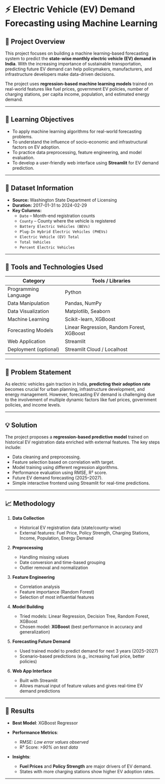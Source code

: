 # ⚡ Electric Vehicle (EV) Demand Forecasting using Machine Learning

## 🚀 Project Overview

This project focuses on building a machine learning-based forecasting system to predict the **state-wise monthly electric vehicle (EV) demand in India**. With the increasing importance of sustainable transportation, predicting future EV demand can help policymakers, manufacturers, and infrastructure developers make data-driven decisions.

The project uses **regression-based machine learning models** trained on real-world features like fuel prices, government EV policies, number of charging stations, per capita income, population, and estimated energy demand.

---

## 🎯 Learning Objectives

- To apply machine learning algorithms for real-world forecasting problems.
- To understand the influence of socio-economic and infrastructural factors on EV adoption.
- To practice data preprocessing, feature engineering, and model evaluation.
- To develop a user-friendly web interface using **Streamlit** for EV demand prediction.

---

## 📂 Dataset Information
- **Source:** Washington State Department of Licensing
- **Duration:** 2017-01-31 to 2024-02-29
- **Key Columns:**
  - `Date` – Month-end registration counts
  - `County` – County where the vehicle is registered
  - `Battery Electric Vehicles (BEVs)`
  - `Plug-In Hybrid Electric Vehicles (PHEVs)`
  - `Electric Vehicle (EV) Total`
  - `Total Vehicles`
  - `Percent Electric Vehicles`

---

## 🧰 Tools and Technologies Used

| Category               | Tools / Libraries                               |
|------------------------|--------------------------------------------------|
| Programming Language   | Python                                           |
| Data Manipulation      | Pandas, NumPy                                    |
| Data Visualization     | Matplotlib, Seaborn                              |
| Machine Learning       | Scikit-learn, XGBoost                            |
| Forecasting Models     | Linear Regression, Random Forest, XGBoost        |
| Web Application        | Streamlit                                        |
| Deployment (optional)  | Streamlit Cloud / Localhost                      |

---

## 🔎 Problem Statement

As electric vehicles gain traction in India, **predicting their adoption rate** becomes crucial for urban planning, infrastructure development, and energy management. However, forecasting EV demand is challenging due to the involvement of multiple dynamic factors like fuel prices, government policies, and income levels.

---

## 💡 Solution

The project proposes a **regression-based predictive model** trained on historical EV registration data enriched with external features. The key steps include:

- Data cleaning and preprocessing.
- Feature selection based on correlation with target.
- Model training using different regression algorithms.
- Performance evaluation using RMSE, R² score.
- Future EV demand forecasting (2025–2027).
- Simple interactive frontend using Streamlit for real-time predictions.

---

## 📈 Methodology

1. **Data Collection**  
   - Historical EV registration data (state/county-wise)
   - External features: Fuel Price, Policy Strength, Charging Stations, Income, Population, Energy Demand

2. **Preprocessing**  
   - Handling missing values  
   - Date conversion and time-based grouping  
   - Outlier removal and normalization  

3. **Feature Engineering**  
   - Correlation analysis  
   - Feature importance (Random Forest)  
   - Selection of most influential features  

4. **Model Building**  
   - Tried models: Linear Regression, Decision Tree, Random Forest, XGBoost  
   - Chosen model: **XGBoost** (best performance in accuracy and generalization)  

5. **Forecasting Future Demand**  
   - Used trained model to predict demand for next 3 years (2025–2027)  
   - Scenario-based predictions (e.g., increasing fuel price, better policies)

6. **Web App Interface**  
   - Built with Streamlit  
   - Allows manual input of feature values and gives real-time EV demand predictions

---

## 🧪 Results

- **Best Model**: XGBoost Regressor  
- **Performance Metrics**:  
  - RMSE: *Low error values observed*  
  - R² Score: *>90% on test data*  

- **Insights**:
  - **Fuel Prices** and **Policy Strength** are major drivers of EV demand.
  - States with more charging stations show higher EV adoption rates.

---


